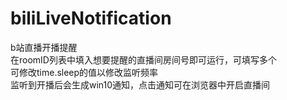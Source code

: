# biliLiveNotification
b站直播开播提醒  
在roomID列表中填入想要提醒的直播间房间号即可运行，可填写多个  
可修改time.sleep的值以修改监听频率  
监听到开播后会生成win10通知，点击通知可在浏览器中开启直播间  
